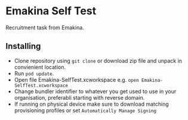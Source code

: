 # Emakina Self Test

Recruitment task from Emakina.

## Installing

- Clone repository using `git clone` or download zip file and unpack in convienient location.
- Run `pod update`.
- Open file Emakina-SelfTest.xcworkspace e.g. `open Emakina-SelfTest.xcworkspace`
- Change bundler identifier to whatever you get used to use in your organisation, preferabli starting with reverse domain.
- If running on physical device make sure to download matching provisioning profiles or set `Automatically Manage Signing`


